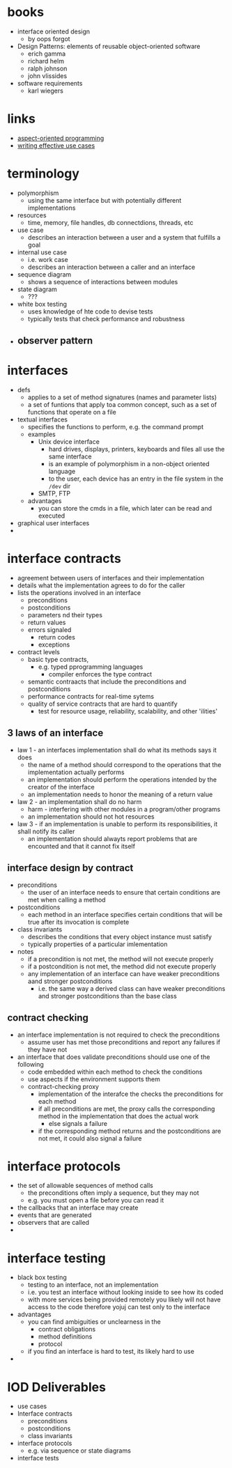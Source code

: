 # books
  - interface oriented design
    - by oops forgot
  - Design Patterns: elements of reusable object-oriented software
    - erich gamma
    - richard helm
    - ralph johnson
    - john vlissides
  - software requirements
    - karl wiegers

# links
  - [aspect-oriented programming](httpp://aosd.net)
  - [writing effective use cases](http://www.sysflow.com/blog/5-rules-for-writing-effective-use-cases/)


# terminology
  - polymorphism
    - using the same interface but with potentially different implementations
  - resources
    - time, memory, file handles, db connectdions, threads, etc
  - use case
    - describes an interaction between a user and a system that fulfills a goal
  - internal use case
    - i.e. work case
    - describes an interaction between a caller and an interface
  - sequence diagram
    - shows a sequence of interactions between modules
  - state diagram
    - ???
  - white box testing
    - uses knowledge of hte code to devise tests
    - typically tests that check performance and robustness
  - observer pattern
    - 


# interfaces
  - defs
    - applies to a set of method signatures (names and parameter lists)
    - a set of funtions that apply toa  common concept, such as a set of functions that operate on a file
  - textual interfaces
    - specifies the functions to perform, e.g. the command prompt
    - examples
      - Unix device interface
        - hard drives, displays, printers, keyboards and files all use the same interface
        - is an example of polymorphism in a non-object oriented language
        - to the user, each device has an entry in the file system in the `/dev` dir
      - SMTP, FTP
    - advantages
      - you can store the cmds in a file, which later can be read and executed
  - graphical user interfaces
  -

# interface contracts
  - agreement between users of interfaces and their implementation
  - details what the implementation agrees to do for the caller
  - lists the operations involved in an interface
    - preconditions
    - postconditions
    - parameters nd their types
    - return values
    - errors signaled
      - return codes
      - exceptions
  - contract levels
    - basic type contracts,
      - e.g. typed pprogramming languages
        - compiler enforces the type contract
    - semantic contraacts that include the preconditions and postconditions
    - performance contracts for real-time sytems
    - quality of service contracts that are hard to quantify
      - test for resource usage, reliability, scalability, and other 'ilities'


## 3 laws of an interface
  - law 1 - an interfaces implementation shall do what its methods says it does
      - the name of a method should correspond to the operations that the implementation actually performs
      - an implementation should perform the operations intended by the creator of the interface
      - an implementation needs to honor  the meaning of a return value
  - law 2 - an implementation shall do no harm
    - harm - interfering with other modules in a program/other programs
    - an implementation should not hot resources
  - law 3 - if an implementation is unable to perform its responsibilities, it shall notify its caller
    - an implementation should alwayts report problems that are encounted and that it cannot fix itself


## interface design by contract
  - preconditions
    - the user of an interface needs to ensure that certain conditions are met when calling a method
  - postconditions
    - each method in an interface specifies certain conditions that will be true after its invocation is complete
  - class invariants
    - describes the conditions that every object instance must satisfy
    - typically properties of a particular imlementation
  - notes
    - if a precondition is not met, the method will not execute properly
    - if a postcondition is not met, the method did not execute properly
    - any implementation of an interface can have weaker preconditions aand stronger postconditions
      - i.e. the same way a derived class can have weaker preconditions and stronger postconditions than the base class

## contract checking
  - an interface implementation is not required to check the preconditions
    - assume user has met those preconditions and report any failures if they have not
  - an interface that does validate preconditions should use one of the following
    - code embedded within each method to check the conditions
    - use aspects if the environment supports them
    - contract-checking proxy
      - implementation of the interafce the checks the preconditions for each method
      - if all preconditions are met, the proxy calls the corresponding method in the implementation that does the actual work
        - else signals a failure
      - if the corresponding method returns and the postconditions are not met, it could also signal a failure

# interface protocols
  - the set of allowable sequences of method calls
    - the preconditions often imply a sequence, but they may not
    - e.g. you must open a file before you can read it
  - the callbacks that an interface may create
  - events that are generated
  - observers that are called
  -

# interface testing
  - black box testing
    - testing to an interface, not an implementation
    - i.e. you test an interface without looking inside to see how its coded
    - with more services being provided remotely you likely will not have access to the code therefore yojuj can test only to the interface
  - advantages
    - you can find ambiguities or unclearness in the
      - contract obligations
      - method definitions
      - protocol
    - if you find an interface is hard to test, its likely hard to use
  -
#  IOD Deliverables
  - use cases
  - Interface contracts
    - preconditions
    - postconditions
    - class invariants
  - interface protocols
    - e.g. via sequence or state diagrams
  - interface tests
